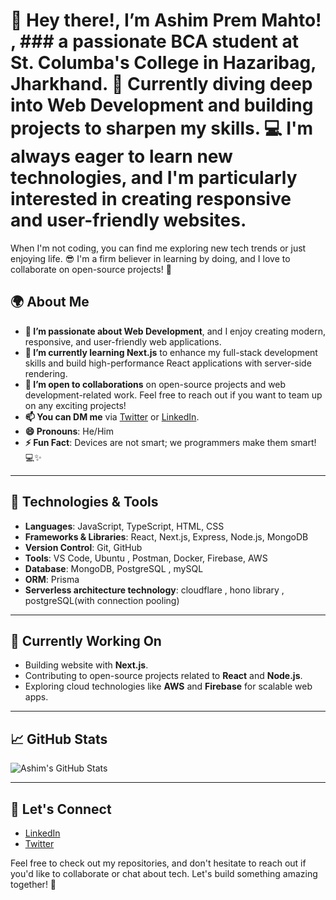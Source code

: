# 👋 Hey there!, I’m **Ashim Prem Mahto**! , ### a passionate BCA student at St. Columba's College in Hazaribag, Jharkhand. 🚀 Currently diving deep into Web Development and building projects to sharpen my skills. 💻 I'm always eager to learn new technologies, and I'm particularly interested in creating responsive and user-friendly websites.

When I'm not coding, you can find me exploring new tech trends or just enjoying life. 😎 I'm a firm believer in learning by doing, and I love to collaborate on open-source projects! 🤘

## 🌍 About Me

- **👀 I’m passionate about Web Development**, and I enjoy creating modern, responsive, and user-friendly web applications.
- **🌱 I’m currently learning Next.js** to enhance my full-stack development skills and build high-performance React applications with server-side rendering.
- **💞️ I’m open to collaborations** on open-source projects and web development-related work. Feel free to reach out if you want to team up on any exciting projects!
- **📫 You can DM me** via [Twitter](https://twitter.com/ashim_03sep) or [LinkedIn](https://www.linkedin.com/in/your-linkedin-profile).
- **😄 Pronouns**: He/Him
- **⚡ Fun Fact**: Devices are not smart; we programmers make them smart! 💻✨

---

## 🚀 Technologies & Tools

- **Languages**: JavaScript, TypeScript, HTML, CSS
- **Frameworks & Libraries**: React, Next.js, Express, Node.js, MongoDB
- **Version Control**: Git, GitHub
- **Tools**: VS Code, Ubuntu , Postman, Docker, Firebase, AWS 
- **Database**: MongoDB, PostgreSQL , mySQL
- **ORM**: Prisma
- **Serverless architecture technology**: cloudflare , hono library , postgreSQL(with connection pooling)

---

## 🌱 Currently Working On

- Building  website with **Next.js**.
- Contributing to open-source projects related to **React** and **Node.js**.
- Exploring cloud technologies like **AWS** and **Firebase** for scalable web apps.

---

## 📈 GitHub Stats

![Ashim's GitHub Stats](https://github-readme-stats.vercel.app/api?username=AshimPrem&show_icons=true&hide_title=true&hide_border=true&count_private=true)

---

## 🔗 Let's Connect

- [LinkedIn](https://www.linkedin.com/in/your-linkedin-profile)
- [Twitter](https://twitter.com/your-twitter-handle)


Feel free to check out my repositories, and don't hesitate to reach out if you'd like to collaborate or chat about tech. Let's build something amazing together! 🚀
 

<!---
AshimPrem/AshimPrem is a ✨ special ✨ repository because its `README.md` (this file) appears on your GitHub profile.
You can click the Preview link to take a look at your changes.
--->

